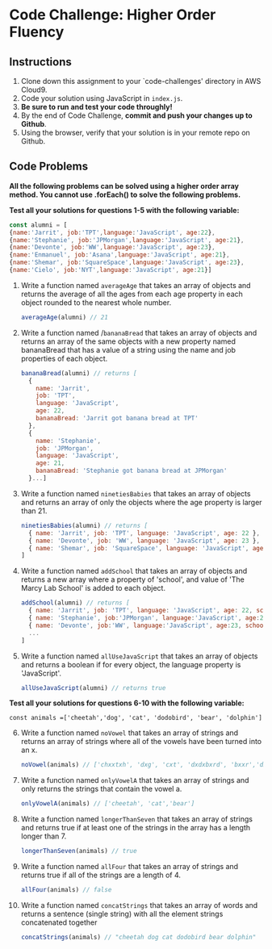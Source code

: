 # Code Challenge: Higher Order Fluency

## Instructions

1. Clone down this assignment to your `code-challenges' directory in AWS Cloud9.  
2. Code your solution using JavaScript in `index.js`. 
3. **Be sure to run and test your code throughly!**
4. By the end of Code Challenge, **commit and push your changes up to Github**.
5. Using the browser, verify that your solution is in your remote repo on Github.

## Code Problems

**All the following problems can be solved using a higher order array method. You cannot use .forEach() to solve the following problems.** 

**Test all your solutions for questions 1-5 with the following variable:** 

```jsx
const alumni = [
{name:'Jarrit', job:'TPT',language:'JavaScript', age:22}, 
{name:'Stephanie', job:'JPMorgan',language:'JavaScript', age:21}, 
{name:'Devonte', job:'WW',language:'JavaScript', age:23}, 
{name:'Enmanuel', job:'Asana',language:'JavaScript', age:21},
{name:'Shemar', job:'SquareSpace',language:'JavaScript', age:23},
{name:'Cielo', job:'NYT',language:'JavaScript', age:21}]
```

1. Write a function named `averageAge` that takes an array of objects and returns the average of all the ages from each age property in each object rounded to the nearest whole number. 
    
    ```jsx
    averageAge(alumni) // 21
    ```
2. Write a function named /`bananaBread` that takes an array of objects and returns an array of the same objects with a new property named bananaBread that has a value of a string using the name and job properties of each object. 
    
    ```jsx
    bananaBread(alumni) // returns [
      {
        name: 'Jarrit',
        job: 'TPT',
        language: 'JavaScript',
        age: 22,
        bananaBread: 'Jarrit got banana bread at TPT'
      },
      {
        name: 'Stephanie',
        job: 'JPMorgan',
        language: 'JavaScript',
        age: 21,
        bananaBread: 'Stephanie got banana bread at JPMorgan'
      }...] 
    ```
 3. Write a function named `ninetiesBabies` that takes an array of objects and returns an array of only the objects where the age property is larger than 21.
    
    ```jsx
    ninetiesBabies(alumni) // returns [
      { name: 'Jarrit', job: 'TPT', language: 'JavaScript', age: 22 },
      { name: 'Devonte', job: 'WW', language: 'JavaScript', age: 23 },
      { name: 'Shemar', job: 'SquareSpace', language: 'JavaScript', age: 23 }
    ]
    ```
4. Write a function named `addSchool` that takes an array of objects and returns a new array where a property of 'school', and value of 'The Marcy Lab School' is added to each object.
    
    ```jsx
    addSchool(alumni) // returns [
      { name: 'Jarrit', job: 'TPT', language: 'JavaScript', age: 22, school: 'The Marcy Lab School'},
      { name: 'Stephanie', job:'JPMorgan', language:'JavaScript', age:21, school: 'The Marcy Lab School'}, 
      { name: 'Devonte', job:'WW', language:'JavaScript', age:23, school: 'The Marcy Lab School'}, 
      ...
    ]
    ```
 5. Write a function named `allUseJavaScript` that takes an array of objects and returns a boolean if for every object, the language property is 'JavaScript'.
    
    ```jsx
    allUseJavaScript(alumni) // returns true
    ```

**Test all your solutions for questions 6-10 with the following variable:** 

` const animals =['cheetah','dog', 'cat', 'dodobird', 'bear', 'dolphin'] `
    
6. Write a function named `noVowel` that takes an array of strings and returns an array of strings where all of the vowels have been turned into an x. 
    
    ```jsx
    noVowel(animals) // ['chxxtxh', 'dxg', 'cxt', 'dxdxbxrd', 'bxxr','dxlphxn']
    ```
    
7. Write a function named `onlyVowelA` that takes an array of strings and only returns the strings that contain the vowel a. 
    
    ```jsx
    onlyVowelA(animals) // ['cheetah', 'cat','bear']
    ```
    
8. Write a function named `longerThanSeven` that takes an array of strings and returns true if at least one of the strings in the array has a length longer than 7. 
    
    ```jsx
    longerThanSeven(animals) // true 
    ```
    
9. Write a function named `allFour` that takes an array of strings and returns true if all of the strings are a length of 4. 
    
    ```jsx
    allFour(animals) // false
    ```
    
10. Write a function named `concatStrings` that takes an array of words and returns a sentence (single string) with all the element strings concatenated together
    
    ```jsx
    concatStrings(animals) // "cheetah dog cat dodobird bear dolphin"
    ```
